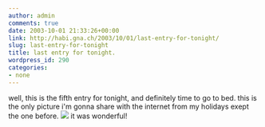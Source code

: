 ```yaml
---
author: admin
comments: true
date: 2003-10-01 21:33:26+00:00
link: http://habi.gna.ch/2003/10/01/last-entry-for-tonight/
slug: last-entry-for-tonight
title: last entry for tonight.
wordpress_id: 290
categories:
- none
---
```


well, this is the fifth entry for tonight, and definitely time to go to bed.
this is the only picture i'm gonna share with the internet from my holidays exept the one before. 
[![](http://habi.gna.ch/blog/images/DSC02355-tm.jpg)](http://habi.gna.ch/blog/images/DSC02355.jpg)
it was wonderful!
